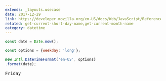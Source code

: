 ```yaml
---
extends: _layouts.usecase
date: 2017-12-29
link: https://developer.mozilla.org/en-US/docs/Web/JavaScript/Reference/Global_Objects/DateTimeFormat
related: get-current-short-day-name,get-current-month-name
category: datetime
---
```



```javascript
const date = Date.now();

const options = {weekday: 'long'};

new Intl.DateTimeFormat('en-US', options)
.format(date);
```
<pre class="output">
Friday
</pre>
